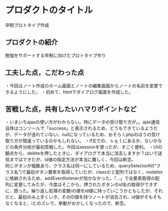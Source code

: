 # プロダクトのタイトル
卒制プロトタイプ作成
## プロダクトの紹介
勉強をサポートする卒制に向けたプロトタイプ作り

## 工夫した点，こだわった点
・今回はノート作成のホーム画面とノートの編集画面からノートの名前を変更できるようにした。
・初めて、htmlでダイアログ画面を作成した。
## 苦戦した点，共有したいハマりポイントなど
・いまいちajaxの使い方がわからない。特にデータの受け取り方が。。ajax通信自体はコンソールで「success」と表示されるため、どうもできているようだが、データが送れていない。nullになっているため、おそらくphpのほうの受け取り方が間違っているのかもしれない。
・if文での、ｓｑｌにあるか、ないかなどの条件分岐が最初苦戦した。今回はsessionを使ったが、すごく便利。
・UIの観点から、deleteを押したときに、ダイアログで本当に消去しますか？はいで送信まではできたが、id値の指定方法が本当に難しく、今回は断念。<br>
同じボタンが複数あり、クラス名は同一にしているため、querySelectorAll("クラス名")で最初ボタン要素を取得していたが、classだと配列ではなく、nodelistに格納されるため、addEventlistenerが効かなかった。「...」で全要素取得の配列に変更してみたが、今度はそこから、押されたボタンのid名の取得ができずに、困った。繰り返し処理の変数iの値をid値に持っていこうかともしたが、それだと、最初のみ上手くいき、そのID値を持つノートが消去され、id値がそもそもなくなると、iとのズレで、挙動がおかしくなったので、断念。
